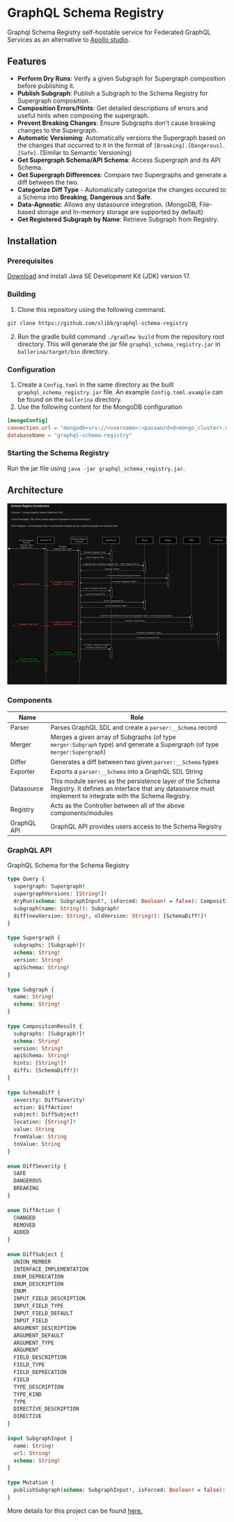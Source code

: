 # GraphQL Schema Registry

Graphql Schema Registry self-hostable service for Federated GraphQL Services as an alternative to [Apollo studio](https://studio.apollographql.com/).

## Features

- **Perform Dry Runs**: Verify a given Subgraph for Supergraph composition before publishing it.
- **Publish Subgraph**: Publish a Subgraph to the Schema Registry for Supergraph composition.
- **Composition Errors/Hints**: Get detailed descriptions of errors and useful hints when composing the supergraph.
- **Prevent Breaking Changes**: Ensure Subgraphs don't cause breaking changes to the Supergraph.
- **Automatic Versioning**: Automatically versions the Supergraph based on the changes that occurred to it in the format of `[Breaking].[Dangerous].[Safe]`. (Similar to Semantic Versioning)
- **Get Supergraph Schema/API Schema**: Access Supergraph and its API Schema.
- **Get Supergraph Differences**: Compare two Supergraphs and generate a diff between the two.
- **Categorize Diff Type** - Automatically categorize the changes occured to a Schema into **Breaking**, **Dangerous** and **Safe**.
- **Data-Agnostic**: Allows any datasource integration. (MongoDB, File-based storage and In-memory storage are supported by default)
- **Get Registered Subgraph by Name**: Retrieve Subgraph from Registry.

## Installation

### Prerequisites

[Download](https://adoptopenjdk.net/) and install Java SE Development Kit (JDK) version 17.

### Building

1. Clone this repository using the following command.

```bash
git clone https://github.com/xlibb/graphql-schema-registry
```

2. Run the gradle build command `./gradlew build` from the repository root directory. This will generate the jar file `graphql_schema_registry.jar` in `ballerina/target/bin` directory.

### Configuration

1. Create a `Config.toml` in the same directory as the built `graphql_schema_registry.jar` file. An example `Config.toml.example` can be found on the `ballerina` directory.
2. Use the following content for the MongoDB configuration

```toml
[mongoConfig]
connection.url = "mongodb+srv://<username>:<password>@<mongo_cluster>.mongodb.net"
databaseName = "graphql-schema-registry"
```

### Starting the Schema Registry

Run the jar file using `java -jar graphql_schema_registry.jar`.

## Architecture

![Architecture for the GraphQL Schema Registry](/assets/images/architecture.jpg)

### Components

| Name | Role |
|--|--|
| Parser | Parses GraphQL SDL and create a `parser:__Schema` record |
| Merger | Merges a given array of Subgraphs (of type `merger:Subgraph` type) and generate a Supergraph (of type `merger:Supergraph`)
| Differ | Generates a diff between two given `parser:__Schema` types |
| Exporter | Exports a `parser:__Schema` into a GraphQL SDL String |
| Datasource | This module serves as the persistence layer of the Schema Registry. It defines an interface that any datasource must implement to integrate with the Schema Registry. |
| Registry | Acts as the Controller between all of the above components/modules |
| GraphQL API | GraphQL API provides users access to the Schema Registry |

### GraphQL API

GraphQL Schema for the Schema Registry

```graphql
type Query {
  supergraph: Supergraph!
  supergraphVersions: [String!]!
  dryRun(schema: SubgraphInput!, isForced: Boolean! = false): CompositionResult
  subgraph(name: String!): Subgraph!
  diff(newVersion: String!, oldVersion: String!): [SchemaDiff!]!
}

type Supergraph {
  subgraphs: [Subgraph!]!
  schema: String!
  version: String!
  apiSchema: String!
}

type Subgraph {
  name: String!
  schema: String!
}

type CompositionResult {
  subgraphs: [Subgraph!]!
  schema: String!
  version: String!
  apiSchema: String!
  hints: [String!]!
  diffs: [SchemaDiff!]!
}

type SchemaDiff {
  severity: DiffSeverity!
  action: DiffAction!
  subject: DiffSubject!
  location: [String!]!
  value: String
  fromValue: String
  toValue: String
}

enum DiffSeverity {
  SAFE
  DANGEROUS
  BREAKING
}

enum DiffAction {
  CHANGED
  REMOVED
  ADDED
}

enum DiffSubject {
  UNION_MEMBER
  INTERFACE_IMPLEMENTATION
  ENUM_DEPRECATION
  ENUM_DESCRIPTION
  ENUM
  INPUT_FIELD_DESCRIPTION
  INPUT_FIELD_TYPE
  INPUT_FIELD_DEFAULT
  INPUT_FIELD
  ARGUMENT_DESCRIPTION
  ARGUMENT_DEFAULT
  ARGUMENT_TYPE
  ARGUMENT
  FIELD_DESCRIPTION
  FIELD_TYPE
  FIELD_DEPRECATION
  FIELD
  TYPE_DESCRIPTION
  TYPE_KIND
  TYPE
  DIRECTIVE_DESCRIPTION
  DIRECTIVE
}

input SubgraphInput {
  name: String!
  url: String!
  schema: String!
}

type Mutation {
  publishSubgraph(schema: SubgraphInput!, isForced: Boolean! = false): CompositionResult
}
```

More details for this project can be found [here.](https://github.com/ballerina-platform/ballerina-library/issues/4820)
